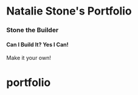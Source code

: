 # Natalie Stone's Portfolio
### Stone the Builder
#### Can I Build It? Yes I Can!

Make it your own! 
# portfolio
